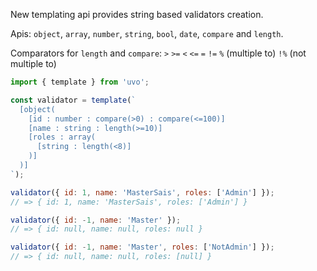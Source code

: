 New templating api provides string based validators creation.

Apis: `object`, `array`, `number`, `string`, `bool`, `date`, `compare` and `length`.

Comparators for `length` and `compare`: `>` `>=` `<` `<=` `=` `!=` `%` (multiple to) `!%` (not multiple to)

```js
import { template } from 'uvo';

const validator = template(`
  [object( 
    [id : number : compare(>0) : compare(<=100)]
    [name : string : length(>=10)]
    [roles : array(
      [string : length(<8)]
    )]
  )]
`);

validator({ id: 1, name: 'MasterSais', roles: ['Admin'] });
// => { id: 1, name: 'MasterSais', roles: ['Admin'] }

validator({ id: -1, name: 'Master' });
// => { id: null, name: null, roles: null }

validator({ id: -1, name: 'Master', roles: ['NotAdmin'] });
// => { id: null, name: null, roles: [null] }
```